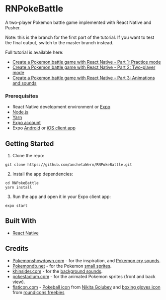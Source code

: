 # RNPokeBattle
A two-player Pokemon battle game implemented with React Native and Pusher.

Note: this is the branch for the first part of the tutorial. If you want to test the final output, switch to the master branch instead.

Full tutorial is available here:

- [Create a Pokemon battle game with React Native - Part 1: Practice mode](https://pusher.com/tutorials/pokemon-react-native-part-1)
- [Create a Pokemon battle game with React Native - Part 2: Two-player mode](https://pusher.com/tutorials/pokemon-react-native-part-2)
- [Create a Pokemon battle game with React Native - Part 3: Animations and sounds](https://pusher.com/tutorials/pokemon-react-native-part-3)

### Prerequisites

- React Native development environment or [Expo](https://expo.io/)
- [Node.js](https://nodejs.org/en/)
- [Yarn](https://yarnpkg.com/en/)
- [Expo account](https://expo.io/)
- Expo [Android](https://play.google.com/store/apps/details?id=host.exp.exponent&hl=en) or [iOS client app](https://itunes.apple.com/us/app/expo-client/id982107779?mt=8)


## Getting Started

1. Clone the repo:

```
git clone https://github.com/anchetaWern/RNPokeBattle.git
```

2. Install the app dependencies:

```
cd RNPokeBattle
yarn install
```

3. Run the app and open it in your Expo client app:

```
expo start
```


## Built With

* [React Native](http://facebook.github.io/react-native/)

## Credits

- [Pokemonshowdown.com](https://pokemonshowdown.com/) - for the inspiration, and [Pokemon cry sounds](https://play.pokemonshowdown.com/audio/cries/).
- [Pokemondb.net](https://pokemondb.net) - for the Pokemon [small sprites](https://pokemondb.net/sprites).
- [khinsider.com](https://downloads.khinsider.com/) - for the [background sounds](https://downloads.khinsider.com/game-soundtracks/album/pokemon-gameboy-sound-collection).
- [pokestadium.com](http://www.pokestadium.com/tools/sprites) - for the animated Pokemon sprites (front and back view).
- [flaticon.com](https://www.flaticon.com) - [Pokeball icon](https://www.flaticon.com/free-icon/pokeball_361998) from [Nikita Golubev](https://www.flaticon.com/authors/nikita-golubev) and [boxing gloves icon](https://www.flaticon.com/free-icon/fist_189013) from [roundicons freebies](https://www.flaticon.com/authors/roundicons-freebies)
